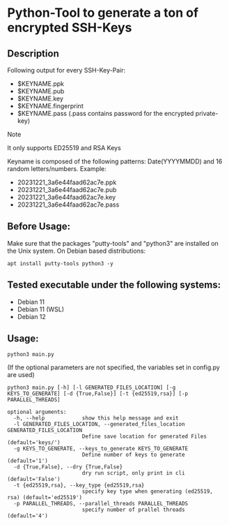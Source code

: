# Python-Tool to generate a ton of encrypted SSH-Keys
## Description
Following output for every SSH-Key-Pair:
- $KEYNAME.ppk
- $KEYNAME.pub
- $KEYNAME.key
- $KEYNAME.fingerprint
- $KEYNAME.pass
(.pass contains password for the encrypted private-key)

> [!NOTE]
> It only supports ED25519 and RSA Keys

Keyname is composed of the following patterns:
Date(YYYYMMDD) and 16 random letters/numbers.
Example:
- 20231221_3a6e44faad62ac7e.ppk
- 20231221_3a6e44faad62ac7e.pub
- 20231221_3a6e44faad62ac7e.key
- 20231221_3a6e44faad62ac7e.pass

## Before Usage:
Make sure that the packages "putty-tools" and "python3" are installed on the Unix system.
On Debian based distributions:
```text
apt install putty-tools python3 -y
```

## Tested executable under the following systems:
- Debian 11
- Debian 11 (WSL)
- Debian 12

## Usage:
```text
python3 main.py
```
(If the optional parameters are not specified, the variables set in config.py are used)

```text
python3 main.py [-h] [-l GENERATED_FILES_LOCATION] [-g KEYS_TO_GENERATE] [-d {True,False}] [-t {ed25519,rsa}] [-p PARALLEL_THREADS]
```

```text
optional arguments:
  -h, --help            show this help message and exit
  -l GENERATED_FILES_LOCATION, --generated_files_location GENERATED_FILES_LOCATION
                        Define save location for generated Files (default='keys/')
  -g KEYS_TO_GENERATE, --keys_to_generate KEYS_TO_GENERATE
                        Define number of keys to generate (default='1')
  -d {True,False}, --dry {True,False}
                        dry run script, only print in cli (default='False')
  -t {ed25519,rsa}, --key_type {ed25519,rsa}
                        specify key type when generating (ed25519, rsa) (default='ed25519')
  -p PARALLEL_THREADS, --parallel_threads PARALLEL_THREADS
                        specify number of prallel threads (default='4')
```
